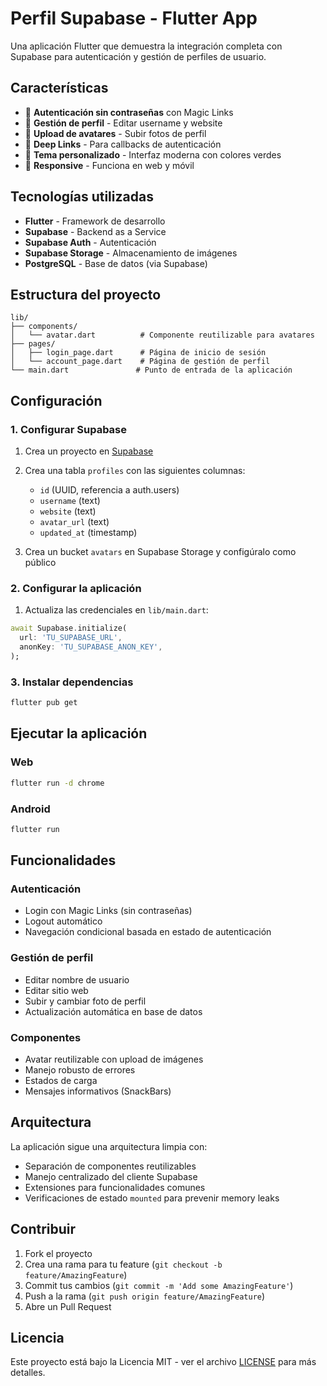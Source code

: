 # Perfil Supabase - Flutter App

Una aplicación Flutter que demuestra la integración completa con Supabase para autenticación y gestión de perfiles de usuario.

## Características

- 🔐 **Autenticación sin contraseñas** con Magic Links
- 👤 **Gestión de perfil** - Editar username y website
- 📸 **Upload de avatares** - Subir fotos de perfil
- 🔗 **Deep Links** - Para callbacks de autenticación
- 🎨 **Tema personalizado** - Interfaz moderna con colores verdes
- 📱 **Responsive** - Funciona en web y móvil

## Tecnologías utilizadas

- **Flutter** - Framework de desarrollo
- **Supabase** - Backend as a Service
- **Supabase Auth** - Autenticación
- **Supabase Storage** - Almacenamiento de imágenes
- **PostgreSQL** - Base de datos (via Supabase)

## Estructura del proyecto

```
lib/
├── components/
│   └── avatar.dart          # Componente reutilizable para avatares
├── pages/
│   ├── login_page.dart      # Página de inicio de sesión
│   └── account_page.dart    # Página de gestión de perfil
└── main.dart               # Punto de entrada de la aplicación
```

## Configuración

### 1. Configurar Supabase

1. Crea un proyecto en [Supabase](https://supabase.com)
2. Crea una tabla `profiles` con las siguientes columnas:
   - `id` (UUID, referencia a auth.users)
   - `username` (text)
   - `website` (text)
   - `avatar_url` (text)
   - `updated_at` (timestamp)

3. Crea un bucket `avatars` en Supabase Storage y configúralo como público

### 2. Configurar la aplicación

1. Actualiza las credenciales en `lib/main.dart`:
```dart
await Supabase.initialize(
  url: 'TU_SUPABASE_URL',
  anonKey: 'TU_SUPABASE_ANON_KEY',
);
```

### 3. Instalar dependencias

```bash
flutter pub get
```

## Ejecutar la aplicación

### Web
```bash
flutter run -d chrome
```

### Android
```bash
flutter run
```

## Funcionalidades

### Autenticación
- Login con Magic Links (sin contraseñas)
- Logout automático
- Navegación condicional basada en estado de autenticación

### Gestión de perfil
- Editar nombre de usuario
- Editar sitio web
- Subir y cambiar foto de perfil
- Actualización automática en base de datos

### Componentes
- Avatar reutilizable con upload de imágenes
- Manejo robusto de errores
- Estados de carga
- Mensajes informativos (SnackBars)

## Arquitectura

La aplicación sigue una arquitectura limpia con:
- Separación de componentes reutilizables
- Manejo centralizado del cliente Supabase
- Extensiones para funcionalidades comunes
- Verificaciones de estado `mounted` para prevenir memory leaks

## Contribuir

1. Fork el proyecto
2. Crea una rama para tu feature (`git checkout -b feature/AmazingFeature`)
3. Commit tus cambios (`git commit -m 'Add some AmazingFeature'`)
4. Push a la rama (`git push origin feature/AmazingFeature`)
5. Abre un Pull Request

## Licencia

Este proyecto está bajo la Licencia MIT - ver el archivo [LICENSE](LICENSE) para más detalles.